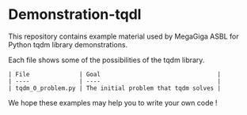 # Demonstration-tqdl

This repository contains example material used by MegaGiga ASBL for Python tqdm library demonstrations.

Each file shows some of the possibilities of the tqdm library.

    | File              | Goal                                 |
    | ----              | ----                                 |
    | tqdm_0_problem.py | The initial problem that tqdm solves |

We hope these examples may help you to write your own code !
